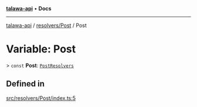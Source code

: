[**talawa-api**](../../../README.md) • **Docs**

***

[talawa-api](../../../modules.md) / [resolvers/Post](../README.md) / Post

# Variable: Post

\> `const` **Post**: [`PostResolvers`](../../../types/generatedGraphQLTypes/type-aliases/PostResolvers.md)

## Defined in

[src/resolvers/Post/index.ts:5](https://github.com/PalisadoesFoundation/talawa-api/blob/7fc9f13527dc6ead651f268e58527dcc279b95bc/src/resolvers/Post/index.ts#L5)
